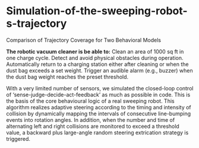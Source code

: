 # Simulation-of-the-sweeping-robot-s-trajectory
Comparison of Trajectory Coverage for Two Behavioral Models

**The robotic vacuum cleaner is be able to:**
Clean an area of 1000 sq ft in one charge cycle.
Detect and avoid physical obstacles during operation.
Automatically return to a charging station either after cleaning or when the dust bag exceeds a set weight.
Trigger an audible alarm (e.g., buzzer) when the dust bag weight reaches the preset threshold.


With a very limited number of sensors, we simulated the closed-loop control of ‘sense-judge-decide-act-feedback’ as much as possible in code. This is the basis of the core behavioural logic of a real sweeping robot. This algorithm realizes adaptive steering according to the timing and intensity of collision by dynamically mapping the intervals of consecutive line-bumping events into rotation angles. In addition, when the number and time of alternating left and right collisions are monitored to exceed a threshold value, a backward plus large-angle random steering extrication strategy is triggered.

